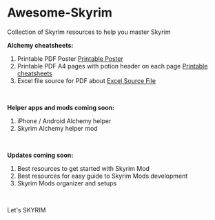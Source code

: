 # Awesome-Skyrim
Collection of Skyrim resources to help you master Skyrim

**Alchemy cheatsheets:**
1. Printable PDF Poster [Printable Poster](../main/AlchemyDocs/Skyrim%20Alchemy%20Poster.pdf)
2. Printable PDF A4 pages with potion header on each page [Printable cheatsheets](../main/AlchemyDocs/Skyrim%20Alchemy%20Printout.pdf)
3. Excel file source for PDF about [Excel Source File](../main/AlchemyDocs/Skyrim%20Alchemy.xlsx)
<BR/>

**Helper apps and mods coming soon:**
1. iPhone / Android Alchemy helper
2. Skyrim Alchemy helper mod
<BR/>


**Updates coming soon:**
1. Best resources to get started with Skyrim Mod
2. Best resources for easy guide to Skyrim Mods development
3. Skyrim Mods organizer and setups
<BR/>


Let's SKYRIM